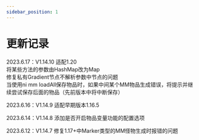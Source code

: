 ```yaml
---
sidebar_position: 1
---
```


# 更新记录

2023.6.17：V1.14.10 适配1.20
<br/>        将某些方法的参数由HashMap改为Map
<br/>        修复私有Gradient节点不解析参数中节点的问题
<br/>        当使用ni mm loadAll保存物品时，如果中间某个MM物品生成错误，将提示并继续尝试保存后面的物品（先前版本中将中断保存）


2023.6.16：V1.14.9 适配早期版本1.16.5


2023.6.14：V1.14.8 添加是否开启物品变量功能的配置选项


2023.6.12：V1.14.7 修复1.17+中Marker类型的MM怪物生成时报错的问题
